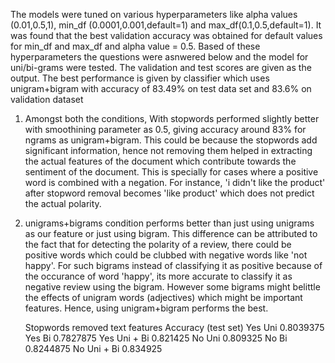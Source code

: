 The models were tuned on various hyperparameters like 
alpha values (0.01,0.5,1), min_df (0.0001,0.001,default=1) and max_df(0.1,0.5,default=1).
It was found that the best validation accuracy was obtained for default values for min_df and max_df and alpha value = 0.5.
Based of these hyperparameters the questions were asnwered below and the model for uni/bi-grams were tested.
The validation and test scores are given as the output.
The best performance is given by classifier which uses unigram+bigram with accuracy of 83.49% on test data set 
and 83.6% on validation dataset

1.
    Amongst both the conditions, With stopwords performed slightly better with smoothining parameter as 0.5,
    giving accuracy around 83% for ngrams as unigram+bigram. This could be because the stopwords  add significant information,
    hence not removing them helped in extracting the actual features of the document which contribute towards
    the sentiment of the document. This is specially for cases where a positive word is combined with a negation.
    For instance, 'i didn't like the product' after stopword removal becomes 'like product' which does not predict the actual polarity.
    
2. 
    unigrams+bigrams condition performs better than just using unigrams as our feature or just using bigram. 
    This difference can be attributed to the fact that for detecting the polarity of a review, 
    there could be positive words which could be clubbed with negative words like 'not happy'. 
    For such bigrams instead of classifying it as positive because of the occurance of word 'happy',
    its more accurate to classify it as negative review using the bigram. However some bigrams might belittle
    the effects of unigram words (adjectives) which might be important features. Hence, using unigram+bigram performs the best.
    
    Stopwords removed 	text features	Accuracy (test set)
    Yes             	Uni	            0.8039375
    Yes	                Bi	            0.7827875
    Yes	                Uni + Bi	    0.821425
    No	                Uni	            0.809325
    No	                Bi          	0.8244875
    No              	Uni + Bi    	0.834925

